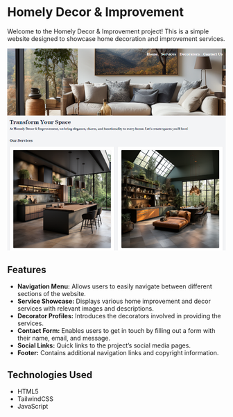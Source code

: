 # Homely Decor & Improvement

Welcome to the Homely Decor & Improvement project! This is a simple website designed to showcase home decoration and improvement services. 

[![Kingdom's Valor](https://github.com/WebDevVenus/home-decoration/blob/main/images/webpage.png)](https://webdevvenus.github.io/home-decoration/)


## Features

- **Navigation Menu:** Allows users to easily navigate between different sections of the website.
- **Service Showcase:** Displays various home improvement and decor services with relevant images and descriptions.
- **Decorator Profiles:** Introduces the decorators involved in providing the services.
- **Contact Form:** Enables users to get in touch by filling out a form with their name, email, and message.
- **Social Links:** Quick links to the project’s social media pages.
- **Footer:** Contains additional navigation links and copyright information.

## Technologies Used

- HTML5
- TailwindCSS
- JavaScript
